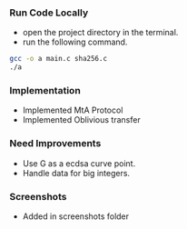### Run Code Locally

- open the project directory in the terminal.
- run the following command.
```sh
gcc -o a main.c sha256.c 
./a
```
	  

### Implementation
- Implemented MtA Protocol
- Implemented Oblivious transfer

### Need Improvements
- Use G as a ecdsa curve point.
- Handle data for big integers.

### Screenshots
- Added in screenshots folder
